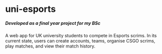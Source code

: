 # uni-esports
##### Developed as a final year project for my BSc

A web app for UK university students to compete in Esports scrims. In its current state, users can create accounts, teams, organise CSGO scrims, play matches, and view their match history.

